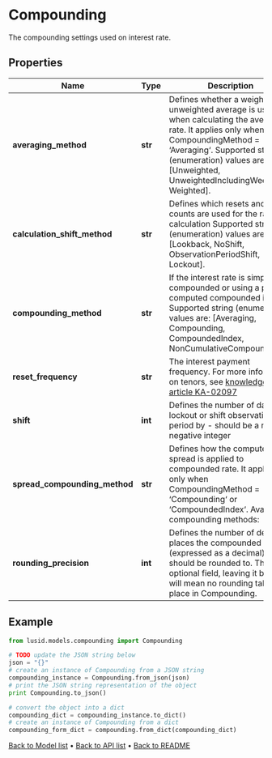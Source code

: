 # Compounding

The compounding settings used on interest rate.

## Properties
Name | Type | Description | Notes
------------ | ------------- | ------------- | -------------
**averaging_method** | **str** | Defines whether a weighted or unweighted average is used when calculating the average rate.  It applies only when CompoundingMethod &#x3D; ‘Averaging‘.    Supported string (enumeration) values are: [Unweighted, UnweightedIncludingWeekends, Weighted]. | [optional] 
**calculation_shift_method** | **str** | Defines which resets and day counts are used for the rate calculation    Supported string (enumeration) values are: [Lookback, NoShift, ObservationPeriodShift, Lockout]. | [optional] 
**compounding_method** | **str** | If the interest rate is simple, compounded or using a pre-computed compounded index.    Supported string (enumeration) values are: [Averaging, Compounding, CompoundedIndex, NonCumulativeCompounding]. | 
**reset_frequency** | **str** | The interest payment frequency.    For more information on tenors, see [knowledge base article KA-02097](https://support.lusid.com/knowledgebase/article/KA-02097) | 
**shift** | **int** | Defines the number of days to lockout or shift observation period by - should be a non-negative integer | [optional] 
**spread_compounding_method** | **str** | Defines how the computed leg spread is applied to compounded rate.  It applies only when CompoundingMethod &#x3D; ‘Compounding‘ or ‘CompoundedIndex‘.    Available compounding methods:    | Method | Description |  | ------ | ----------- |  | Straight | Compounding rate in each compound period includes the spread. |  | Flat | Compounding rate does not include the spread, and the spread is used for simple interest in each compound period. |  | SpreadExclusive | Compounding rate does not include the spread, and the spread is used for simple interest for whole accrual period. |    The values \&quot;IsdaCompounding\&quot;, \&quot;NoCompounding\&quot;, \&quot;IsdaFlatCompounding\&quot;, and \&quot;None\&quot; are accepted for compatibility  with existing instruments and their use is discouraged.    Supported string (enumeration) values are: [Straight, IsdaCompounding, NoCompounding, SpreadExclusive, IsdaFlatCompounding, Flat, None]. | [optional] 
**rounding_precision** | **int** | Defines the number of decimal places the compounded rate (expressed as a decimal) should be rounded to.  This is an optional field, leaving it blank will mean no rounding takes place in Compounding. | [optional] 

## Example

```python
from lusid.models.compounding import Compounding

# TODO update the JSON string below
json = "{}"
# create an instance of Compounding from a JSON string
compounding_instance = Compounding.from_json(json)
# print the JSON string representation of the object
print Compounding.to_json()

# convert the object into a dict
compounding_dict = compounding_instance.to_dict()
# create an instance of Compounding from a dict
compounding_form_dict = compounding.from_dict(compounding_dict)
```
[Back to Model list](../README.md#documentation-for-models) &#8226; [Back to API list](../README.md#documentation-for-api-endpoints) &#8226; [Back to README](../README.md)


